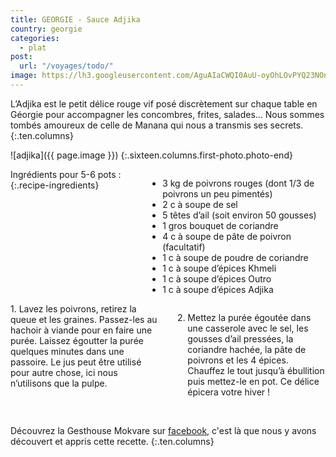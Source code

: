 ```yaml
---
title: GEORGIE - Sauce Adjika
country: georgie
categories:
  - plat
post:
  url: "/voyages/todo/"
image: https://lh3.googleusercontent.com/AguAIaCWQI0AuU-oyOhLOvPYQ23NOnM1gqVLteKhJoRu_JcWg9h3TuCHexZW7-HmAiK6QoQOXW4q1AE4Z0GsBq3Tp3IG3-QCTnatvk0JhAYTsIOBvQhc5SjOKD_qVE44_WJBrbqdroWR9GM1mjXrIlfvU5_Ih_9_VwkFydrJghD2HYQZegvAYcHuTyQbhjMLJIBkc2sgJmeNE5E8lf5UKZ_ugY6ctxXE_99STom6qtIwRKI8MOrrF8D_FgMUOSMt9nShaqzQMGX1AZe_R8FCg070RoWB4s7QI6YVaBnKsMokFceJlMTRfGeHuCj2yln1TbxDbmDQ1NGPT40_JgvCVgfMvxiccoSkKaIbTf-_LFV7Y0Fa2OUtk7QlZXSCyu2hj87Q7PTJIuQu8WIo6b2JK-LbVuXf27RCgfM4RM0Ie4PnIigzLhkXlp4zirx0-f94BYY2MLWsBGW5Ttq68AkVhCzNTRoG3W4XRa5-elFwxTALuMAcgaAtH-d81s0BUhKzO3z4uH7H-oOHKcOHppslPksFBKcdRnYU1qbboSdLbX6jG-MiPIQOlNkOl7AaNyw6zClvcNme20dkF49NJbBrJNNogMbYeoHithwx4XPn2dWd0BZpCtwAtJkMhkMrtr0IGBSiZePIe4UcQIUnH5sKkeI90HBkik4Zr6ZU5w_UmL48jMQNG2ntstB3ZWrA9cfo-VLGTQARXIYGm707vYV9WMeE14fHr82D0kt8gMRkObWGq0Zy=w900
---
```


L’Adjika est le petit délice rouge vif posé discrètement sur chaque table en Géorgie pour accompagner les concombres, frites, salades... Nous sommes tombés amoureux de celle de Manana qui nous a transmis ses secrets.
{:.ten.columns}

<!--fin extrait-->

![adjika]({{ page.image }})
{:.sixteen.columns.first-photo.photo-end}

<div class="four columns" markdown="1">
Ingrédients pour 5-6 pots :
{:.recipe-ingredients}

- 3 kg de poivrons rouges (dont 1/3 de poivrons un peu pimentés)
- 2 c à soupe de sel
- 5 têtes d’ail (soit environ 50 gousses)
- 1 gros bouquet de coriandre
- 4 c à soupe de pâte de poivron (facultatif)
- 1 c à soupe de poudre de coriandre
- 1 c à soupe d’épices Khmeli
- 1 c à soupe d’épices Outro
- 1 c à soupe d’épices Adjika
</div>

<div class="ten columns" markdown="1">
1. Lavez les poivrons, retirez la queue et les graines. Passez-les au hachoir à viande pour en faire une purée. Laissez égoutter la purée quelques minutes dans une passoire. Le jus peut être utilisé pour autre chose, ici nous n’utilisons que la pulpe.

2. Mettez la purée égoutée dans une casserole avec le sel, les gousses d’ail pressées, la coriandre hachée, la pâte de poivrons et les 4 épices. Chauffez le tout jusqu’à ébullition puis mettez-le en pot. Ce délice épicera votre hiver !
</div>

<div class="sixteen columns">
</div>

<div class="four columns">
&nbsp;
</div>

Découvrez la Gesthouse Mokvare sur [facebook](https://www.facebook.com/Mokvare/), c'est là que nous y avons découvert et appris cette recette.
{:.ten.columns}
